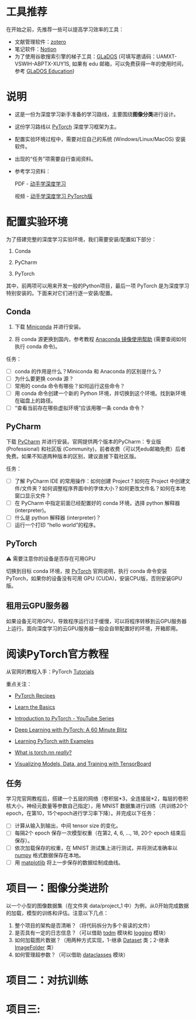 # 工具推荐

在开始之前，先推荐一些可以提高学习效率的工具：

- 文献管理软件：[zotero](https://www.zotero.org/)
- 笔记软件：[Notion](https://www.notion.so/)
- 为了使用谷歌搜索引擎的梯子工具：[GLaDOS](https://glados.rocks/) (可填写邀请码：UAMXT-VSWIH-ABPTX-XUY1S, 如果有 edu 邮箱，可以免费获得一年的使用时间，参考 [GLaDOS Education](https://glados.rocks/console/education))

# 说明

- 这是一份为深度学习新手准备的学习路线，主要围绕**图像分类**进行设计。

- 这份学习路线以 [PyTorch](https://pytorch.org/) 深度学习框架为主。

- 配置实验环境过程中，需要对应自己的系统 (Windows/Linux/MacOS) 安装软件。

- 出现的“任务”项需要自行查阅资料。

- 参考学习资料：

  PDF - [动⼿学深度学习](https://zh-v2.d2l.ai/d2l-zh-pytorch.pdf)

  视频 - [动手学深度学习 PyTorch版](https://space.bilibili.com/1567748478/channel/seriesdetail?sid=358497)

# 配置实验环境

为了搭建完整的深度学习实验环境，我们需要安装/配置如下部分：

1. Conda

2. PyCharm

3. PyTorch

其中，前两项可以用来开发一般的Python项目，最后一项 PyTorch 是为深度学习特别安装的。下面来对它们进行逐一安装/配置。

## Conda

1. 下载 [Miniconda](https://docs.conda.io/en/latest/miniconda.html) 并进行安装。

2. 将 conda 源更换到国内，参考教程 [Anaconda 镜像使用帮助](https://mirror.tuna.tsinghua.edu.cn/help/anaconda/) (需要查阅如何执行 conda 命令)。

任务：

- [ ] conda 的作用是什么？Miniconda 和 Anaconda 的区别是什么？
- [ ] 为什么要更换 conda 源？
- [ ] 常用的 conda 命令有哪些？如何运行这些命令？
- [ ] 用 conda 命令创建一个新的 Python 环境，并切换到这个环境。找到新环境在磁盘上的路径。
- [ ] “查看当前存在哪些虚拟环境”应该用哪一条 conda 命令？

## PyCharm

下载 [PyCharm](https://www.jetbrains.com/pycharm/) 并进行安装。官网提供两个版本的PyCharm：专业版 (Professional) 和社区版 (Community)，前者收费（可以凭edu邮箱免费）后者免费。如果不知道两种版本的区别，建议直接下载社区版。

任务：

- [ ] 了解 PyCharm IDE 的常用操作：如何创建 Project？如何在 Project 中创建文件/文件夹？如何调整程序界面中的字体大小？如何更改文件名？如何在本地窗口显示文件？
- [ ] 在 PyCharm 中指定前面已经配置好的 conda 环境，选择 python 解释器 (interpreter)。
- [ ] 什么是 python 解释器 (interpreter)？
- [ ] 运行一个打印 “hello world”的程序。

## PyTorch

⚠️ 需要注意你的设备是否存在可用GPU

切换到目标 conda 环境，按 [PyTorch](https://pytorch.org/) 官网说明，执行 conda 命令安装 PyTorch，如果你的设备没有可用 GPU (CUDA)，安装CPU版，否则安装GPU版。

## 租用云GPU服务器

如果设备无可用GPU，导致程序运行过于缓慢，可以将程序转移到云GPU服务器上运行。面向深度学习的云GPU服务器一般会自带配置好的环境，开箱即用。

# 阅读PyTorch官方教程

从官网的教程入手：PyTorch [Tutorials](https://pytorch.org/tutorials)

重点关注：

- [PyTorch Recipes](https://pytorch.org/tutorials/recipes/recipes_index.html)

- [Learn the Basics](https://pytorch.org/tutorials/beginner/basics/intro.html#)
- [Introduction to PyTorch - YouTube Series](https://pytorch.org/tutorials/beginner/introyt.html#)
- [Deep Learning with PyTorch: A 60 Minute Blitz](https://pytorch.org/tutorials/beginner/deep_learning_60min_blitz.html#)
- [Learning PyTorch with Examples](https://pytorch.org/tutorials/beginner/pytorch_with_examples.html#)
- [What is torch.nn *really*?](https://pytorch.org/tutorials/beginner/nn_tutorial.html#)
- [Visualizing Models, Data, and Training with TensorBoard](https://pytorch.org/tutorials/intermediate/tensorboard_tutorial.html)

## 任务

学习完官网教程后，搭建一个五层的网络（卷积层\*3，全连接层\*2，每层的卷积核大小，神经元数量等参数自己指定），用 MNIST 数据集进行训练（共训练20个epoch，在第10，15个epoch进行学习率下降）。并完成以下任务：


- [ ] 计算从输入到输出，中间 tensor size 的变化。
- [ ] 每隔2个 epoch 保存一次模型权重（在第2, 4, 6, ..., 18, 20个 epoch 结束后保存）。
- [ ] 依次加载保存的权重，在 MNIST 测试集上进行测试，并将测试准确率以 [numpy](https://numpy.org/doc/stable/) 格式数据保存在本地。
- [ ] 用 [matplotlib](https://matplotlib.org/stable/gallery/index.html) 将上一步保存的数据绘制成曲线。

# 项目一：图像分类进阶

以一个小型的图像数据集（在文件夹 data/project_1 中）为例，从0开始完成数据的加载，模型的训练和评估。注意以下几点：

1. 整个项目的架构是否清晰？（将代码拆分为多个易读的文件）
2. 是否具有一定的日志信息？（可以借助 [tqdm](https://tqdm.github.io/) 模块和 [logging](https://docs.python.org/zh-cn/3/library/logging.html#module-logging) 模块）
3. 如何加载图片数据？（用两种方式实现，1-继承 [Dataset](https://pytorch.org/docs/stable/data.html#torch.utils.data.Dataset) 类；2-继承 [ImageFolder](https://pytorch.org/vision/stable/generated/torchvision.datasets.ImageFolder.html#imagefolder) 类）
4. 如何管理超参数？（可以借助 [dataclasses](https://docs.python.org/zh-cn/3/library/dataclasses.html#module-dataclasses) 模块）

# 项目二：对抗训练

# 项目三:





